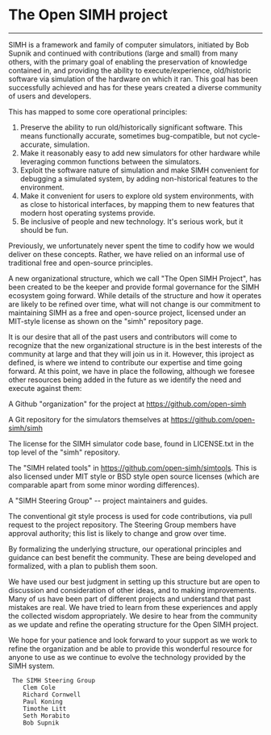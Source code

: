 # The Open SIMH project

---

SIMH is a framework and family of computer simulators, initiated by Bob Supnik and continued with contributions (large and small) from many others, with the primary goal of enabling the preservation of knowledge contained in, and providing the ability to execute/experience, old/historic software via simulation of the hardware on which it ran. This goal has been successfully achieved and has for these years created a diverse community of users and developers.

This has mapped to some core operational principles:

1. Preserve the ability to run old/historically significant software. This means functionally accurate, sometimes bug-compatible, but not cycle-accurate, simulation.
2. Make it reasonably easy to add new simulators for other hardware while leveraging common functions between the simulators.
3. Exploit the software nature of simulation and make SIMH convenient for debugging a simulated system, by adding non-historical features to the environment.
4. Make it convenient for users to explore old system environments, with as close to historical interfaces, by mapping them to new features that modern host operating systems provide.
5. Be inclusive of people and new technology. It's serious work, but it should be fun.

Previously, we unfortunately never spent the time to codify how we would deliver on these concepts. Rather, we have relied on an informal use of traditional free and open-source principles.

A new organizational structure, which we call "The Open SIMH Project", has been created to be the keeper and provide formal governance for the SIMH ecosystem going forward.  While details of the structure and how it operates are likely to be refined over time, what will not change is our commitment to maintaining SIMH as a free and open-source project, licensed under an MIT-style license as shown on the "simh" repository page.

It is our desire that all of the past users and contributors will come to recognize that the new organizational structure is in the best interests of the community at large and that they will join us in it. However, this iproject as defined, is where we intend to contribute our expertise and time going forward.  At this point, we have in place the following, although we foresee other resources being added in the future as we identify the need and execute against them:

A Github "organization" for the project at https://github.com/open-simh

A Git repository for the simulators themselves at https://github.com/open-simh/simh

The license for the SIMH simulator code base, found in LICENSE.txt in the top level of the "simh" repository. 

The "SIMH related tools" in https://github.com/open-simh/simtools. This is also licensed under MIT style or BSD style open source licenses (which are comparable apart from some minor wording differences).

A "SIMH Steering Group" -- project maintainers and guides.

The conventional git style process is used for code contributions, via pull request to the project repository. The Steering Group members have approval authority; this list is likely to change and grow over time.

By formalizing the underlying structure, our operational principles and guidance can best benefit the community. These are being developed and formalized, with a plan to publish them soon.

We have used our best judgment in setting up this structure but are open to discussion and consideration of other ideas, and to making improvements. Many of us have been part of different projects and understand that past mistakes are real. We have tried to learn from these experiences and apply the collected wisdom appropriately. We desire to hear from the community as we update and refine the operating structure for the Open SIMH project.

We hope for your patience and look forward to your support as we work to refine the organization and be able to provide this wonderful resource for anyone to use as we continue to evolve the technology provided by the SIMH system.

     The SIMH Steering Group
        Clem Cole
        Richard Cornwell
        Paul Koning
        Timothe Litt
        Seth Morabito
        Bob Supnik
